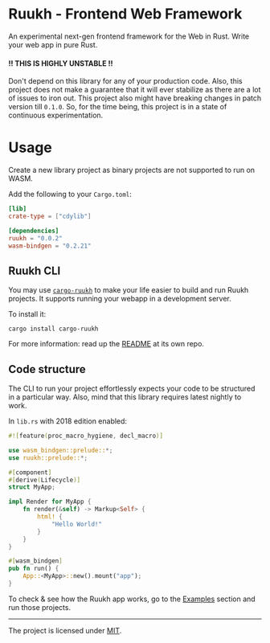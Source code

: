 # Ruukh - Frontend Web Framework

An experimental next-gen frontend framework for the Web in Rust. Write your web app in 
pure Rust.

#### !! THIS IS HIGHLY UNSTABLE !!
Don't depend on this library for any of your production code. Also, this project does not
make a guarantee that it will ever stabilize as there are a lot of issues to iron out. This
project also might have breaking changes in patch version till `0.1.0`. So, for the time 
being, this project is in a state of continuous experimentation.

# Usage

Create a new library project as binary projects are not supported to run on WASM.

Add the following to your `Cargo.toml`:
```toml
[lib]
crate-type = ["cdylib"]

[dependencies]
ruukh = "0.0.2"
wasm-bindgen = "0.2.21"
```

## Ruukh CLI

You may use [`cargo-ruukh`](https://github.com/csharad/cargo-ruukh) to make your life easier
to build and run Ruukh projects. It supports running your webapp in a development server.

To install it:
```shell
cargo install cargo-ruukh
```

For more information: read up the [README](https://github.com/csharad/cargo-ruukh) at its own repo.

## Code structure

The CLI to run your project effortlessly expects your code to be structured in a particular way.
Also, mind that this library requires latest nightly to work.

In `lib.rs` with 2018 edition enabled:

```rust
#![feature(proc_macro_hygiene, decl_macro)]

use wasm_bindgen::prelude::*;
use ruukh::prelude::*;

#[component]
#[derive(Lifecycle)]
struct MyApp;

impl Render for MyApp {
    fn render(&self) -> Markup<Self> {
        html! {
            "Hello World!"
        }
    }
}

#[wasm_bindgen]
pub fn run() {
    App::<MyApp>::new().mount("app");
}
```

To check & see how the Ruukh app works, go to the [Examples](https://github.com/csharad/ruukh/tree/master/examples) section and run those projects.

---
The project is licensed under [MIT](https://github.com/csharad/ruukh/blob/master/LICENSE).
